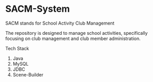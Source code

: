 # SACM-System

SACM stands for School Activity Club Management

The repository is designed to manage school activities, specifically focusing on club management and club member administration.

Tech Stack
  1. Java
  2. MySQL
  3. JDBC
  4. Scene-Builder

